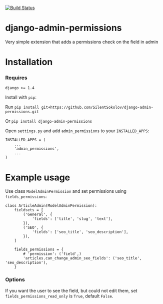 [![Build Status](https://drone.io/github.com/SilentSokolov/django-admin-permissions/status.png)](https://drone.io/github.com/SilentSokolov/django-admin-permissions/latest)

django-admin-permissions
===============

Very simple extension that adds a permissions check on the field in admin


Installation
===============

### Requires

    django >= 1.4


Install with ``pip``:

Run ``pip install git+https://github.com/SilentSokolov/django-admin-permissions.git``

Or ``pip install django-admin-permissions``

Open ``settings.py`` and add ``admin_permissions`` to your ``INSTALLED_APPS``:

    INSTALLED_APPS = (
        ...
        'admin_permissions',
        ...
    )


Example usage
===============

Use class ``ModelAdminPermission`` and set permissions using ``fields_permissions``:

    class ArticleAdmin(ModelAdminPermission):
        fieldsets = [
            ('General', {
                'fields': ['title', 'slug', 'text'],
            }),
            ('SEO', {
                'fields': ['seo_title', 'seo_description'],
            }),
        ]

        fields_permissions = {
            # 'permission': ('field',)
            'articles.can_change_admin_seo_fields': ('seo_title', 'seo_description'),
        }


### Options

If you want the user to see the field, but could not edit them, set ``fields_permissions_read_only`` is ``True``, default ``False``.